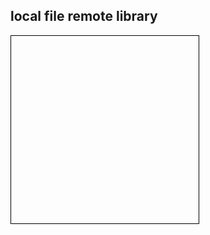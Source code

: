 ## local file remote library
<script src="https://partridgejiang.github.io/Kekule.js/demos/libs/kekule/kekule.js?module=chemWidget"></script>
<span style="display:block;border:1px solid black;width:300px;height:300px" data-widget="Kekule.ChemWidget.Viewer2D" data-chem-obj="url(data/menthol-2D.mol)" data-caption="acenaphthylene"></span>
